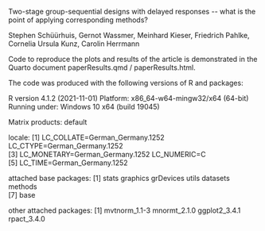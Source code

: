 Two-stage group-sequential designs with delayed responses -- what is the point of applying corresponding methods?

Stephen Schüürhuis, Gernot Wassmer, Meinhard Kieser, Friedrich Pahlke, Cornelia Ursula Kunz, Carolin Herrmann

Code to reproduce the plots and results of the article is demonstrated in the Quarto document paperResults.qmd / paperResults.html. 

The code was produced with the following versions of R and packages:

R version 4.1.2 (2021-11-01)
Platform: x86_64-w64-mingw32/x64 (64-bit)
Running under: Windows 10 x64 (build 19045)

Matrix products: default

locale:
[1] LC_COLLATE=German_Germany.1252  LC_CTYPE=German_Germany.1252   
[3] LC_MONETARY=German_Germany.1252 LC_NUMERIC=C                   
[5] LC_TIME=German_Germany.1252    

attached base packages:
[1] stats     graphics  grDevices utils     datasets  methods  
[7] base     

other attached packages:
[1] mvtnorm_1.1-3 mnormt_2.1.0  ggplot2_3.4.1 rpact_3.4.0  
